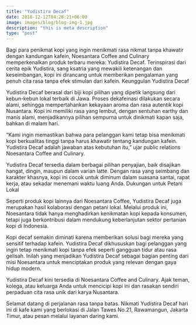 ```yaml
---
title: "Yudistira Decaf"
date: 2018-12-12T04:28:21+06:00
image: images/blog/blog-img-1.jpg
description: "this is meta description"
type: "post"
---
```


Bagi para penikmat kopi yang ingin menikmati rasa nikmat tanpa khawatir dengan kandungan kafein, Noesantara Coffee and Culinary memperkenalkan produk terbaru mereka: Yudistira Decaf. Terinspirasi dari cerita epik Yudistira, sang ksatria yang mewakili ketenangan dan keseimbangan, kopi ini dirancang untuk memberikan pengalaman yang penuh cita rasa tanpa efek stimulan dari kafein.
Keunggulan Yudistira Decaf

Yudistira Decaf berasal dari biji kopi pilihan yang dipetik langsung dari kebun-kebun lokal terbaik di Jawa. Proses dekafeinasi dilakukan secara alami, sehingga mempertahankan kekayaan aroma dan rasa autentik kopi Nusantara. Kopi ini memiliki rasa yang lembut, dengan sentuhan earthy dan manis alami, menjadikannya pilihan sempurna untuk dinikmati kapan saja, bahkan di malam hari.

“Kami ingin memastikan bahwa para pelanggan kami tetap bisa menikmati kopi berkualitas tinggi tanpa harus khawatir tentang kandungan kafein. Yudistira Decaf adalah jawaban atas kebutuhan itu,” ujar public relations Noesantara Coffee and Culinary.

Yudistira Decaf tersedia dalam berbagai pilihan penyajian, baik disajikan hangat, dingin, maupun dalam varian latte. Dengan rasa yang seimbang dan karakter khasnya, kopi ini cocok untuk diminum dalam suasana santai, rapat kerja, atau sekadar menemani waktu luang Anda.
Dukungan untuk Petani Lokal

Seperti produk kopi lainnya dari Noesantara Coffee, Yudistira Decaf juga merupakan hasil kolaborasi dengan petani lokal. Melalui produk ini, Noesantara tidak hanya menghadirkan kenikmatan kopi kepada konsumen, tetapi juga berkontribusi dalam mendukung keberlanjutan sektor pertanian kopi di Indonesia.

Kopi decaf semakin diminati karena memberikan solusi bagi mereka yang sensitif terhadap kafein. Yudistira Decaf dikhususkan bagi pelanggan yang ingin tetap menikmati kopi tanpa efek seperti gangguan tidur atau rasa gelisah. Inilah yang menjadikan Yudistira Decaf sebagai bagian penting dari misi Noesantara untuk menciptakan produk yang relevan dengan gaya hidup modern.

Yudistira Decaf kini tersedia di Noesantara Coffee and Culinary. Ajak teman, kolega, atau keluarga Anda untuk mencicipi kopi ini dan rasakan sendiri perpaduan cita rasa unik dari karya Nusantara.

Selamat datang di perjalanan rasa tanpa batas. Nikmati Yudistira Decaf hari ini di kafe kami yang berlokasi di Jalan Tawes No.21, Rawamangun, Jakarta Timur, atau pesan melalui layanan daring kami.